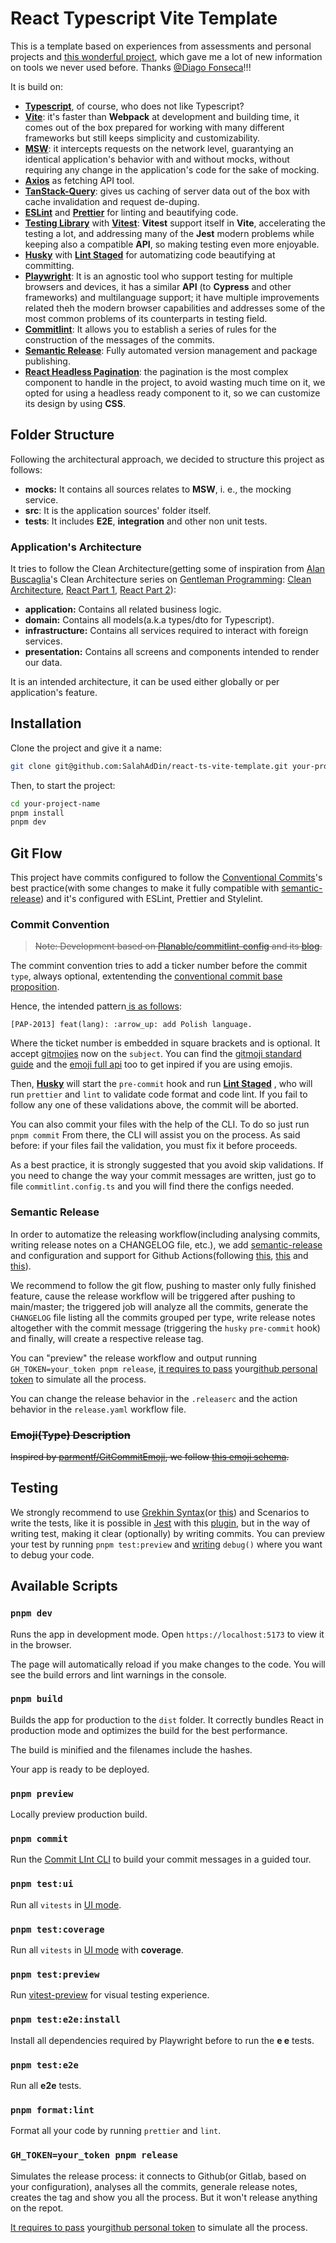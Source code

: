 # React Typescript Vite Template

This is a template based on experiences from assessments and personal projects and [this wonderful project](https://github.com/eruptionjs/core), which gave me a lot of new information on tools we never used before. Thanks [@Diago Fonseca](https://github.com/devMozao)!!!

It is build on:

- [**Typescript**](https://www.typescriptlang.org/), of course, who does not like Typescript?
- [**Vite**](https://vitejs.dev/): it's faster than **Webpack** at development and building time, it comes out of the box prepared for working with many different frameworks but still keeps simplicity and customizability.
- [**MSW**](https://mswjs.io/): it intercepts requests on the network level, guarantying an identical application's behavior with and without mocks, without requiring any change in the application's code for the sake of mocking.
- [**Axios**](https://github.com/axios/axios) as fetching API tool.
- [**TanStack-Query**](https://tanstack.com/query/v4/docs/react/overview): gives us caching of server data out of the box with cache invalidation and request de-duping.
- [**ESLint**](https://eslint.org/) and [**Prettier**](https://prettier.io/) for linting and beautifying code.
- [**Testing Library**](https://testing-library.com/) with **[Vitest](https://vitest.dev/)**: **Vitest** support itself in **Vite**, accelerating the testing a lot, and addressing many of the **Jest** modern problems while keeping also a compatible **API**, so making testing even more enjoyable.
- [**Husky**](https://typicode.github.io/husky/#/) with [**Lint Staged**](https://github.com/okonet/lint-staged) for automatizing code beautifying at committing.
- [**Playwright**](https://playwright.dev/): It is an agnostic tool who support testing for multiple browsers and devices, it has a similar **API** (to **Cypress** and other frameworks) and multilanguage support; it have multiple improvements related theh the modern browser capabilities and addresses some of the most common problems of its counterparts in testing field.
- [**Commitlint**](https://github.com/conventional-changelog/commitlint): It allows you to establish a series of rules for the construction of the messages of the commits.
- [**Semantic Release**](https://github.com/semantic-release): Fully automated version management and package publishing.
- [**React Headless Pagination**](https://github.com/fullhdpixel/react-headless-pagination): the pagination is the most complex component to handle in the project, to avoid wasting much time on it, we opted for using a headless ready component to it, so we can customize its design by using **CSS**.

## Folder Structure

Following the architectural approach, we decided to structure this project as follows:

- **mocks:** It contains all sources relates to **MSW**, i. e., the mocking service.
- **src**: It is the application sources' folder itself.
- **tests**: It includes **E2E**, **integration** and other non unit tests.

### Application's Architecture

It tries to follow the Clean Architecture(getting some of inspiration from [Alan Buscaglia](https://www.linkedin.com/in/alanbuscaglia/)'s Clean Architecture series on [Gentleman Programming](https://www.youtube.com/c/GentlemanProgramming): [Clean Architecture](https://www.youtube.com/watch?v=vRGVnqylO68), [React Part 1](https://www.youtube.com/watch?v=5LqhlCd2_nE), [React Part 2](https://www.youtube.com/watch?v=XEcZaKK38fg)):

- **application:** Contains all related business logic.
- **domain:** Contains all models(a.k.a types/dto for Typescript).
- **infrastructure:** Contains all services required to interact with foreign services.
- **presentation:** Contains all screens and components intended to render our data.

It is an intended architecture, it can be used either globally or per application's feature.

## Installation

Clone the project and give it a name:

```Bash
git clone git@github.com:SalahAdDin/react-ts-vite-template.git your-project-name
```

Then, to start the project:

```Bash
cd your-project-name
pnpm install
pnpm dev
```

## Git Flow

This project have commits configured to follow the [Conventional Commits](https://www.conventionalcommits.org/en/v1.0.0/)'s best practice(with some changes to make it fully compatible with [semantic-release](https://github.com/semantic-release)) and it's configured with ESLint, Prettier and Stylelint.

### Commit Convention

> ~~Note: Development based on [Planable/commitlint-config](https://github.com/Planable/commitlint-config) and its [blog](https://strdr4605.com/commitlint-custom-commit-message-with-emojis).~~

The commint convention tries to add a ticker number before the commit `type`, always optional, extentending the [conventional commit base proposition](https://www.conventionalcommits.org/en/v1.0.0/).

Hence, the intended pattern[ is as follows](https://regex101.com/r/YyeQ0X/1):

```
[PAP-2013] feat(lang): :arrow_up: add Polish language.
```

Where the ticket number is embedded in square brackets and is optional. It accept [gitmojies](https://gitmoji.dev/) now on the `subject`. You can find the [gitmoji standard guide](https://gitmoji.dev/) and the [emoji full api](https://emojiapi.dev/) too to get inpired if you are using emojis.

Then, [**Husky**](https://typicode.github.io/husky/#/) will start the `pre-commit` hook and run [**Lint Staged**](https://github.com/okonet/lint-staged) , who will run `prettier` and `lint` to validate code format and code lint. If you fail to follow any one of these validations above, the commit will be aborted.

You can also commit your files with the help of the CLI. To do so just run `pnpm commit` From there, the CLI will assist you on the process. As said before: if your files fail the validation, you must fix it before proceeds.

As a best practice, it is strongly suggested that you avoid skip validations. If you need to change the way your commit messages are written, just go to file `commitlint.config.ts` and you will find there the configs needed.

### Semantic Release

In order to automatize the releasing workflow(including analysing commits, writing release notes on a CHANGELOG file, etc.), we add [semantic-release](https://github.com/semantic-release) and configuration and support for Github Actions(following [this](https://medium.com/miq-tech-and-analytics/automating-releases-via-semantic-release-4781eb0106e8), [this](https://github.com/semantic-release/semantic-release/blob/master/docs/recipes/ci-configurations/github-actions.md) and [this](https://pnpm.io/es/continuous-integration#github-actions)).

We recommend to follow the git flow, pushing to master only fully finished feature, cause the release workflow will be triggered after pushing to main/master; the triggered job will analyze all the commits, generate the `CHANGELOG` file listing all the commits grouped per type, write release notes altogether with the commit message (triggering the `husky` `pre-commit` hook) and finally, will create a respective release tag.

You can "preview" the release workflow and output running `GH_TOKEN=your_token pnpm release`, [it requires to pass](https://github.com/semantic-release/github#github-authentication) your[github personal token](https://docs.github.com/en/authentication/keeping-your-account-and-data-secure/creating-a-personal-access-token) to simulate all the process.

You can change the release behavior in the `.releaserc` and the action behavior in the `release.yaml` workflow file.

### ~~Emoji(Type) Description~~

~~Inspired by [parmentf/GitCommitEmoji](https://gist.github.com/parmentf/035de27d6ed1dce0b36a), we follow [this emoji schema](https://gitmoji.dev/).~~

## Testing

We strongly recommend to use [Grekhin Syntax](https://cucumber.io/docs/gherkin/)(or [this](https://docs.behat.org/en/v2.5/guides/1.gherkin.html)) and Scenarios to write the tests, like it is possible in [Jest](https://jestjs.io/) with this [plugin](https://github.com/bencompton/jest-cucumber), but in the way of writing test, making it clear (optionally) by writing commits.
You can preview your test by running `pnpm test:preview` and [writing](https://www.vitest-preview.com/guide/getting-started#step-3-usage) `debug()` where you want to debug your code.

## Available Scripts

### `pnpm dev`

Runs the app in development mode.
Open `https://localhost:5173` to view it in the browser.

The page will automatically reload if you make changes to the code.
You will see the build errors and lint warnings in the console.

### `pnpm build`

Builds the app for production to the `dist` folder.
It correctly bundles React in production mode and optimizes the build for the best performance.

The build is minified and the filenames include the hashes.

Your app is ready to be deployed.

### `pnpm preview`

Locally preview production build.

### `pnpm commit`

Run the [Commit LInt CLI](https://github.com/conventional-changelog/commitlint#cli) to build your commit messages in a guided tour.

### `pnpm test:ui`

Run all `vitests` in [UI mode](https://vitest.dev/guide/ui.html).

### `pnpm test:coverage`

Run all `vitests` in [UI mode](https://vitest.dev/guide/ui.html) with **coverage**.

### `pnpm test:preview`

Run [vitest-preview](https://www.vitest-preview.com/guide/getting-started) for visual testing experience.

### `pnpm test:e2e:install`

Install all dependencies required by Playwright before to run the **e
e** tests.

### `pnpm test:e2e`

Run all **e2e** tests.

### `pnpm format:lint`

Format all your code by running `prettier` and `lint`.

### `GH_TOKEN=your_token pnpm release`

Simulates the release process: it connects to Github(or Gitlab, based on your configuration), analyses all the commits, generale release notes, creates the tag and show you all the process. But it won't release anything on the repot.

[It requires to pass](https://github.com/semantic-release/github#github-authentication) your[github personal token](https://docs.github.com/en/authentication/keeping-your-account-and-data-secure/creating-a-personal-access-token) to simulate all the process.
